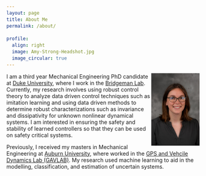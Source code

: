 ```yaml
---
layout: page
title: About Me
permalink: /about/

profile:
  align: right
  image: Amy-Strong-Headshot.jpg
  image_circular: true
---
```


<img style="float: right;" src="./Amy-Strong-Headshot.jpg" width="25%" height="25%">  I am a third year Mechanical Engineering PhD candidate at [Duke University](https://pratt.duke.edu/), where I work in the [Bridgeman Lab](http://bridgeman.pratt.duke.edu/).  Currently, my research involves using robust control theory to analyze data driven control techniques such as imitation learning and using data driven methods to determine robust characterizations such as invariance and dissipativity for unknown nonlinear dynamical systems. I am interested in ensuring the safety and stability of learned controllers so that they can be used on safety critical systems.

Previously, I received my masters in Mechanical Engineering at [Auburn University](https://www.eng.auburn.edu/), where worked in the [GPS and Vehcile Dynamics Lab (GAVLAB)](https://gavlab.auburn.edu/). My research used machine learning to aid in the modelling, classification, and estimation of uncertain systems. 
